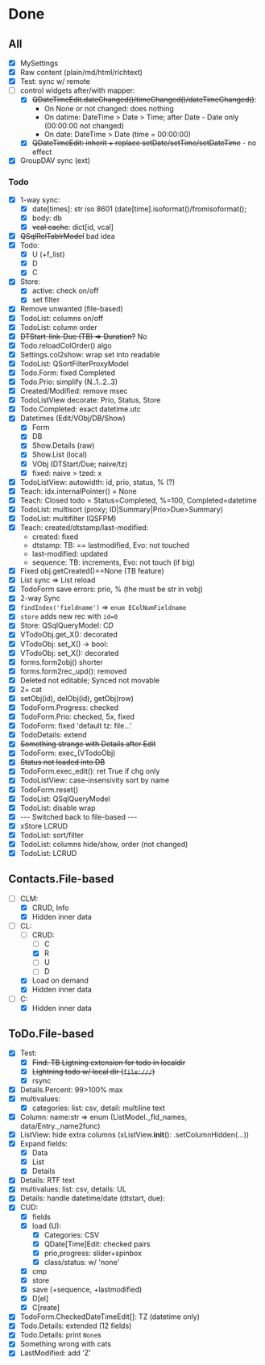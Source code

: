 # Done

## All
- [x] MySettings
- [x] Raw content (plain/md/html/richtext)
- [x] Test: sync w/ remote
- [ ] control widgets after/with mapper:
  - [x] ~~QDateTimeEdit.dateChanged()/timeChanged()/dateTimeChanged()~~:
    - On None or not changed: does nothing
    - On datime: DateTime > Date > Time; after Date - Date only (00:00:00 not changed)
    - On date: DateTime > Date (time = 00:00:00)
  - [x] ~~QDateTimeEdit: inherit + replace setDate/setTime/setDateTime~~ - no effect
- [x] GroupDAV sync (ext)

### Todo
- [x] 1-way sync:
  - [x] date[times]: str iso 8601 (date[time].isoformat()/fromisoformat(); 
  - [x] body: db
  - [x] ~~vcal cache~~: dict[id, vcal]
- [x] ~~QSqlRelTablrModel~~ bad idea
- [x] Todo:
  - [x] U (+f_list)
  - [x] D
  - [x] C
- [x] Store:
  - [x] active: check on/off
  - [x] set filter
- [x] Remove unwanted (file-based)
- [x] TodoList: columns on/off
- [x] TodoList: column order
- [x] ~~DTStart-link-Due (TB) => Duration?~~ No
- [x] Todo.reloadColOrder() algo
- [x] Settings.col2show: wrap set into readable
- [x] TodoList: QSortFilterProxyModel
- [x] Todo.Form: fixed Completed
- [x] Todo.Prio: simplify (N..1..2..3)
- [x] Created/Modified: remove msec
- [x] TodoListView decorate: Prio, Status, Store
- [x] Todo.Completed: exact datetime.utc
- [x] Datetimes (Edit/VObj/DB/Show)
  - [x] Form
  - [x] DB
  - [x] Show.Details (raw)
  - [x] Show.List (local)
  - [x] VObj (DTStart/Due; naive/tz)
  - [x] fixed: naive > tzed: x
- [x] TodoListView: autowidth: id, prio, status, % (?)
- [x] Teach: idx.internalPointer() = None
- [x] Teach: Closed todo = Status=Completed, %=100, Completed=datetime
- [x] TodoList: multisort (proxy; ID|Summary|Prio>Due>Summary)
- [x] TodoList: multifilter (QSFPM)
- [x] Teach: created/dtstamp/last-modified:
  - created: fixed
  - dtstamp: TB: == lastmodified, Evo: not touched
  - last-modified: updated
  - sequence: TB: increments, Evo: not touch (if big)
- [x] Fixed obj.getCreated()==None (TB feature)
- [x] List sync => List reload
- [x] TodoForm save errors: prio, % (the must be str in vobj)
- [x] 2-way Sync
- [x] `findIndex('fieldname')` => `enum EColNumFieldname`
- [x] `store` adds new rec with `id=0`
- [x] Store: QSqlQueryModel: C*D*
- [x] VTodoObj.get_X(): decorated
- [x] VTodoObj: set_X() -> bool:
- [x] VTodoObj: set_X(): decorated
- [x] forms.form2obj() shorter
- [x] forms.form2rec_upd(): removed
- [x] Deleted not editable; Synced not movable
- [x] 2+ cat
- [x] setObj(id), delObj(id), getObj(row)
- [x] TodoForm.Progress: checked
- [x] TodoForm.Prio: checked, 5x, fixed
- [x] TodoForm: fixed 'default tz: file...'
- [x] TodoDetails: extend
- [x] ~~Something strange with Details after Edit~~
- [x] TodoForm: exec_(VTodoObj)
- [x] ~~Status not loaded into DB~~
- [x] TodoForm.exec_edit(): ret True if chg only
- [x] TodoListView: case-insensivity sort by name
- [x] TodoForm.reset()
- [x] TodoList: QSqlQueryModel
- [x] TodoList: disable wrap
- [x] --- Switched back to file-based ---
- [x] xStore LCRUD
- [x] TodoList: sort/filter
- [x] TodoList: columns hide/show, order (not changed)
- [x] TodoList: LCRUD

## Contacts.File-based
- [ ] CLM:
  - [x] CRUD, Info
  - [x] Hidden inner data
- [ ] CL:
  - [ ] CRUD:
    - [ ] C
    - [x] R
    - [ ] U
    - [ ] D
  - [x] Load on demand
  - [x] Hidden inner data
- [ ] C:
  - [x] Hidden inner data

## ToDo.File-based
- [x] Test:
  - [x] ~~Find: TB Ligtning extension for todo in localdir~~
  - [x] ~~Lightning todo w/ local dir (`file:///`)~~
  - [x] rsync
- [x] Details.Percent: 99>100% max
- [x] multivalues:
  - [x] categories: list: csv, detail: multiline text
- [x] Column: name:str => enum (ListModel._fld_names, data/Entry._name2func)
- [x] ListView: hide extra columns (xListView.__init__(): .setColumnHidden(...))
- [x] Expand fields:
  - [x] Data
  - [x] List
  - [x] Details
- [x] Details: RTF text
- [x] multivalues: list: csv, details: UL
- [x] Details: handle datetime/date (dtstart, due):
- [x] CUD:
  - [x] fields
  - [x] load (U):
     - [x] Categories: CSV
     - [x] QDate[Time]Edit: checked pairs
     - [x] prio,progress: slider+spinbox
     - [x] class/status: w/ 'none'
  - [x] cmp
  - [x] store
  - [x] save (+sequence, +lastmodified)
  - [x] D[el]
  - [x] C[reate]
- [x] TodoForm.CheckedDateTimeEdit[]: TZ (datetime only)
- [x] Todo.Details: extended (12 fields)
- [x] Todo.Details: print `None`s
- [x] Something wrong with cats
- [x] LastModified: add 'Z'
